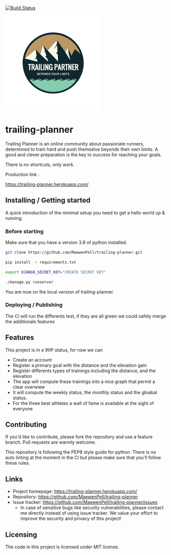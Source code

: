 [![Build Status](https://travis-ci.com/MaewenPell/trailing-planner.svg?branch=master)](https://travis-ci.com/MaewenPell/trailing-planner)


![Trailing Planner Logo](https://github.com/MaewenPell/trailing-planner/blob/master/staticfiles/assets/logo_no_bg.png)


# trailing-planner

Trailing Planner is an online community about passionate runners, determined to train hard and push themselve beyonds their own limits.
A good and clever preparation is the key to success for reaching your goals.

There is no shortcuts, only work.

Production link : 

https://trailing-planner.herokuapp.com/

## Installing / Getting started

A quick introduction of the minimal setup you need to get a hello world up &
running.

### Before starting

Make sure that you have a version 3.9 of python installed.

```bash
git clone https://github.com/MaewenPell/trailing-planner.git
```

```bash
pip install -r requirements.txt
```

```bash
export DJANGO_SECRET_KEY="CREATE SECRET KEY"
```

```bash
./manage.py runserver
```

You are now on the local version of trailing-planner.

### Deploying / Publishing

The CI will run the differents test, if they are all green we could safely merge the additionals features


## Features

This project is in a WIP status, for now we can
* Create an account
* Register a primary goal with the distance and the elevation gain
* Register differents types of trainings including the distance, and the elevation
* The app will compute these trainings into a nice graph that permit a clear overwiew 
* It will compute the weekly status, the monthly status and the gloabal status.
* For the three best athletes a wall of fame is available at the sight of everyone


## Contributing

If you'd like to contribute, please fork the repository and use a feature
branch. Pull requests are warmly welcome.

This repository is following the PEP8 style guide for python. There is no auto linting at the moment in the CI but please make sure that you'll follow these rules.

## Links


- Project homepage: https://trailing-planner.herokuapp.com/
- Repository: https://github.com/MaewenPell/trailing-planner
- Issue tracker: https://github.com/MaewenPell/trailing-planner/issues
  - In case of sensitive bugs like security vulnerabilities, please contact
    me directly instead of using issue tracker. We value your effort
    to improve the security and privacy of this project!

## Licensing

The code in this project is licensed under MIT license.
